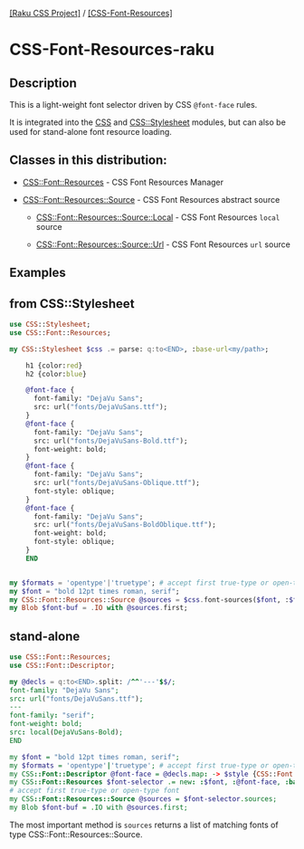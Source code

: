 [[Raku CSS Project]](https://css-raku.github.io)
 / [[CSS-Font-Resources]](https://css-raku.github.io/CSS-Font-Resources-raku)

# CSS-Font-Resources-raku

## Description

This is a light-weight font selector driven by CSS `@font-face` rules.

It is integrated into the [CSS](https://css-raku.github.io) and [CSS::Stylesheet](https://css-raku.github.io/CSS-Stylesheet-raku) modules, but
can also be used for stand-alone font resource loading.

## Classes in this distribution:

- [CSS::Font::Resources](https://css-raku.github.io/CSS-Font-Resources-raku/CSS/Font/Resources) - CSS Font Resources Manager

- [CSS::Font::Resources::Source](https://css-raku.github.io/CSS-Font-Resources-raku/CSS/Font/Resources/Source) - CSS Font Resources abstract source

  - [CSS::Font::Resources::Source::Local](https://css-raku.github.io/CSS-Font-Resources-raku/CSS/Font/Resources/Source/Local) - CSS Font Resources `local` source

  - [CSS::Font::Resources::Source::Url](https://css-raku.github.io/CSS-Font-Resources-raku/CSS/Font/Resources/Source/Url) - CSS Font Resources `url` source

## Examples

## from CSS::Stylesheet

```raku
use CSS::Stylesheet;
use CSS::Font::Resources;

my CSS::Stylesheet $css .= parse: q:to<END>, :base-url<my/path>;

    h1 {color:red}
    h2 {color:blue}

    @font-face {
      font-family: "DejaVu Sans";
      src: url("fonts/DejaVuSans.ttf");
    }
    @font-face {
      font-family: "DejaVu Sans";
      src: url("fonts/DejaVuSans-Bold.ttf");
      font-weight: bold;
    }
    @font-face {
      font-family: "DejaVu Sans";
      src: url("fonts/DejaVuSans-Oblique.ttf");
      font-style: oblique;
    }
    @font-face {
      font-family: "DejaVu Sans";
      src: url("fonts/DejaVuSans-BoldOblique.ttf");
      font-weight: bold;
      font-style: oblique;
    }
    END


my $formats = 'opentype'|'truetype'; # accept first true-type or open-type font
my $font = "bold 12pt times roman, serif";
my CSS::Font::Resources::Source @sources = $css.font-sources($font, :$formats);
my Blob $font-buf = .IO with @sources.first;
```

## stand-alone

```raku
use CSS::Font::Resources;
use CSS::Font::Descriptor;

my @decls = q:to<END>.split: /^^'---'$$/;
font-family: "DejaVu Sans";
src: url("fonts/DejaVuSans.ttf");
---
font-family: "serif";
font-weight: bold;
src: local(DejaVuSans-Bold);
END

my $font = "bold 12pt times roman, serif";
my $formats = 'opentype'|'truetype'; # accept first true-type or open-type font
my CSS::Font::Descriptor @font-face = @decls.map: -> $style {CSS::Font::Descriptor.new: :$font};
my CSS::Font::Resources $font-selector .= new: :$font, :@font-face, :base-url</my/path>, :$formats;
# accept first true-type or open-type font
my CSS::Font::Resources::Source @sources = $font-selector.sources;
my Blob $font-buf = .IO with @sources.first;

```

The most important method is `sources` returns a list of matching fonts of type CSS::Font::Resources::Source.
